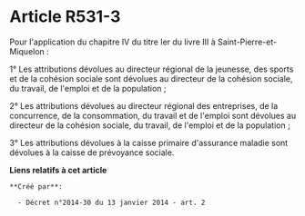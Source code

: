 # Article R531-3

Pour l'application du chapitre IV du titre Ier du livre III à Saint-Pierre-et-Miquelon :

1° Les attributions dévolues au directeur régional de la jeunesse, des sports et de la cohésion sociale sont dévolues au
directeur de la cohésion sociale, du travail, de l'emploi et de la population ;

2° Les attributions dévolues au directeur régional des entreprises, de la concurrence, de la consommation, du travail et de
l'emploi sont dévolues au directeur de la cohésion sociale, du travail, de l'emploi et de la population ;

3° Les attributions dévolues à la caisse primaire d'assurance maladie sont dévolues à la caisse de prévoyance sociale.

**Liens relatifs à cet article**

	**Créé par**:

	  - Décret n°2014-30 du 13 janvier 2014 - art. 2
